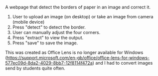 A webpage that detect the borders of paper in an image and correct it.
1) User to upload an image (on desktop) or take an image from camera (mobile device)
2) Press "detect" to detect the border.
3) User can manually adjust the four corners.
4) Press "extract" to view the output.
5) Press "save" to save the image.

This was created as Office Lens is no longer available for Windows (https://support.microsoft.com/en-gb/office/office-lens-for-windows-577ec09d-8da2-4029-8bb7-12f8114f472a) and I had to convert images send by students quite often.
